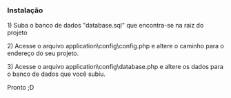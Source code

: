 <h3>Instalação</h3>

<p>1) Suba o banco de dados "database.sql" que encontra-se na raiz do projeto</p>
<p>2) Acesse o arquivo application\config\config.php e altere o caminho para o endereço do seu projeto.</p>
<p>3) Acesse o arquivo application\config\database.php e altere os dados para o banco de dados que você subiu.</p>

<p>Pronto ;D</p>
